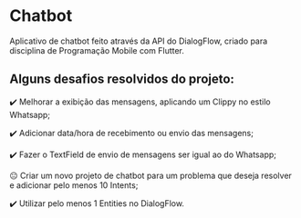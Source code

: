 # Chatbot

Aplicativo de chatbot feito através da API do DialogFlow, criado para disciplina de Programação Mobile com Flutter.

## Alguns desafios resolvidos do projeto:

:heavy_check_mark: Melhorar a exibição das mensagens, aplicando um Clippy no estilo Whatsapp;

:heavy_check_mark: Adicionar data/hora de recebimento ou envio das mensagens;

:heavy_check_mark: Fazer o TextField de envio de mensagens ser igual ao do Whatsapp;

😐 Criar um novo projeto de chatbot para um problema que deseja resolver e adicionar pelo menos 10 Intents;

:heavy_check_mark: Utilizar pelo menos 1 Entities no DialogFlow.


